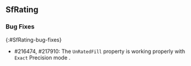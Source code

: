 ## SfRating


### Bug Fixes
{:#SfRating-bug-fixes} 

* \#216474, #217910: The `UnRatedFill` property is working properly with `Exact` Precision mode .